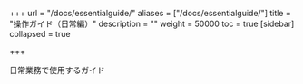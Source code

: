 +++
url = "/docs/essentialguide/"
aliases = ["/docs/essentialguide/"]
title = "操作ガイド（日常編）"
description = ""
weight = 50000
toc = true
[sidebar]
collapsed = true

+++

日常業務で使用するガイド
